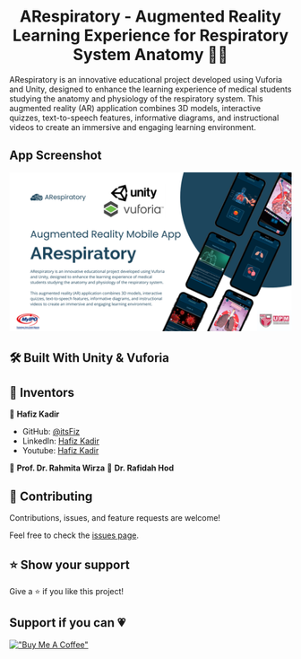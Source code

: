 
<h1 align='center'> ARespiratory - Augmented Reality Learning Experience for Respiratory System Anatomy 🔬🧪 </h1>



ARespiratory is an innovative educational project developed using Vuforia and Unity, designed to enhance the learning experience of medical students studying the anatomy and physiology of the respiratory system. This augmented reality (AR) application combines 3D models, interactive quizzes, text-to-speech features, informative diagrams, and instructional videos to create an immersive and engaging learning environment.

## App Screenshot
![screenshot](https://github.com/itsFiz/itsFiz/blob/main/ARespiratory%20Landing%20Page%20(1).png)

## 🛠 Built With Unity & Vuforia

## 👥 Inventors <a name="authors"></a>

👤 **Hafiz Kadir**

- GitHub: [@itsFiz](https://github.com/itsFiz)
- LinkedIn: [Hafiz Kadir](https://www.linkedin.com/in/hfzkdr/)
- Youtube: [Hafiz Kadir](https://www.youtube.com/@criedfizcken6200)

👤 **Prof. Dr. Rahmita Wirza**
👤 **Dr. Rafidah Hod**



## 🤝 Contributing <a name="contributing"></a>

Contributions, issues, and feature requests are welcome!

Feel free to check the [issues page](../../issues/).


## ⭐️ Show your support <a name="support"></a>


Give a ⭐️ if you like this project!





<h2>Support if you can 💗</h2>

[!["Buy Me A Coffee"](https://www.buymeacoffee.com/assets/img/custom_images/orange_img.png)](https://ko-fi.com/criedfizcken)
